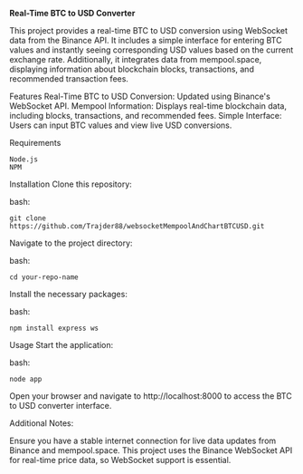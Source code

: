 **Real-Time BTC to USD Converter**

This project provides a real-time BTC to USD conversion using WebSocket data from the Binance API. It includes a simple interface for entering BTC values and instantly seeing corresponding USD values based on the current exchange rate. Additionally, it integrates data from mempool.space, displaying information about blockchain blocks, transactions, and recommended transaction fees.

Features
Real-Time BTC to USD Conversion: Updated using Binance's WebSocket API.
Mempool Information: Displays real-time blockchain data, including blocks, transactions, and recommended fees.
Simple Interface: Users can input BTC values and view live USD conversions.

Requirements

    Node.js
    NPM

Installation
Clone this repository:

bash: 

    git clone https://github.com/Trajder88/websocketMempoolAndChartBTCUSD.git

Navigate to the project directory:

bash: 

    cd your-repo-name

Install the necessary packages:

bash: 

    npm install express ws

Usage
Start the application:

bash: 

    node app

Open your browser and navigate to http://localhost:8000 to access the BTC to USD converter interface.

Additional Notes:

Ensure you have a stable internet connection for live data updates from Binance and mempool.space.
This project uses the Binance WebSocket API for real-time price data, so WebSocket support is essential.
